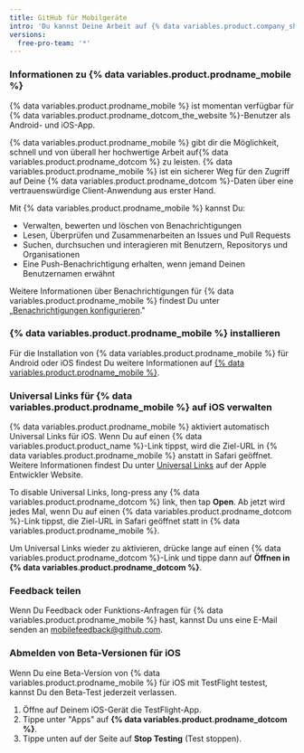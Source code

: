 ```yaml
---
title: GitHub für Mobilgeräte
intro: 'Du kannst Deine Arbeit auf {% data variables.product.company_short %} von Mobilgeräten her bewerten und verwalten und mit Personen zusammenarbeiten.'
versions:
  free-pro-team: '*'
---
```


### Informationen zu {% data variables.product.prodname_mobile %}

{% data variables.product.prodname_mobile %} ist momentan verfügbar für {% data variables.product.prodname_dotcom_the_website %}-Benutzer als Android- und iOS-App.

{% data variables.product.prodname_mobile %} gibt dir die Möglichkeit, schnell und von überall her hochwertige Arbeit auf{% data variables.product.prodname_dotcom %} zu leisten. {% data variables.product.prodname_mobile %} ist ein sicherer Weg für den Zugriff auf Deine {% data variables.product.prodname_dotcom %}-Daten über eine vertrauenswürdige Client-Anwendung aus erster Hand.

Mit {% data variables.product.prodname_mobile %} kannst Du:
- Verwalten, bewerten und löschen von Benachrichtigungen
- Lesen, Überprüfen und Zusammenarbeiten an Issues und Pull Requests
- Suchen, durchsuchen und interagieren mit Benutzern, Repositorys und Organisationen
- Eine Push-Benachrichtigung erhalten, wenn jemand Deinen Benutzernamen erwähnt

Weitere Informationen über Benachrichtigungen für {% data variables.product.prodname_mobile %} findest Du unter „[Benachrichtigungen konfigurieren](/github/managing-subscriptions-and-notifications-on-github/configuring-notifications#enabling-push-notifications-with-github-for-mobile)."

### {% data variables.product.prodname_mobile %} installieren

Für die Installation von {% data variables.product.prodname_mobile %} für Android oder iOS findest Du weitere Informationen auf [{% data variables.product.prodname_mobile %}](https://github.com/mobile).

### Universal Links für {% data variables.product.prodname_mobile %} auf iOS verwalten

{% data variables.product.prodname_mobile %} aktiviert automatisch Universal Links für iOS. Wenn Du auf einen {% data variables.product.product_name %}-Link tippst, wird die Ziel-URL in {% data variables.product.prodname_mobile %} anstatt in Safari geöffnet. Weitere Informationen findest Du unter [Universal Links](https://developer.apple.com/ios/universal-links/) auf der Apple Entwickler Website.

To disable Universal Links, long-press any {% data variables.product.prodname_dotcom %} link, then tap **Open**. Ab jetzt wird jedes Mal, wenn Du auf einen {% data variables.product.prodname_dotcom %}-Link tippst, die Ziel-URL in Safari geöffnet statt in {% data variables.product.prodname_mobile %}.

Um Universal Links wieder zu aktivieren, drücke lange auf einen {% data variables.product.prodname_dotcom %}-Link und tippe dann auf **Öffnen in {% data variables.product.prodname_dotcom %}**.

### Feedback teilen

Wenn Du Feedback oder Funktions-Anfragen für {% data variables.product.prodname_mobile %} hast, kannst Du uns eine E-Mail senden an <a href="mailto:mobilefeedback@github.com">mobilefeedback@github.com</a>.


### Abmelden von Beta-Versionen für iOS

Wenn Du eine Beta-Version von {% data variables.product.prodname_mobile %} für iOS mit TestFlight testest, kannst Du den Beta-Test jederzeit verlassen.

1. Öffne auf Deinem iOS-Gerät die TestFlight-App.
2. Tippe unter "Apps" auf **{% data variables.product.prodname_dotcom %}**.
3. Tippe unten auf der Seite auf **Stop Testing** (Test stoppen).
